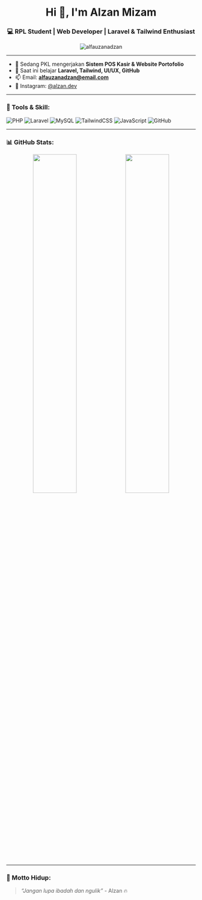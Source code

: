 <h1 align="center">Hi 👋, I'm Alzan Mizam</h1>
<h3 align="center">💻 RPL Student | Web Developer | Laravel & Tailwind Enthusiast</h3>

<p align="center">
  <img src="https://komarev.com/ghpvc/?username=alfauzanadzan&label=Profile%20views&color=0e75b6&style=flat" alt="alfauzanadzan" />
</p>

---

- 🔭 Sedang PKL mengerjakan **Sistem POS Kasir & Website Portofolio**
- 🌱 Saat ini belajar **Laravel, Tailwind, UI/UX, GitHub**
- 📫 Email: **alfauzanadzan@email.com**
- 📱 Instagram: [@alzan.dev](https://instagram.com/alzan.dev)

---

### 🚀 Tools & Skill:
![PHP](https://img.shields.io/badge/-PHP-777BB4?style=flat&logo=php&logoColor=white)
![Laravel](https://img.shields.io/badge/-Laravel-E34F26?style=flat&logo=laravel&logoColor=white)
![MySQL](https://img.shields.io/badge/-MySQL-4479A1?style=flat&logo=mysql&logoColor=white)
![TailwindCSS](https://img.shields.io/badge/-TailwindCSS-38B2AC?style=flat&logo=tailwind-css&logoColor=white)
![JavaScript](https://img.shields.io/badge/-JavaScript-F7DF1E?style=flat&logo=javascript&logoColor=black)
![GitHub](https://img.shields.io/badge/-GitHub-181717?style=flat&logo=github&logoColor=white)

---

### 📊 GitHub Stats:
<p align="center">
  <img src="https://github-readme-stats.vercel.app/api?username=alfauzanadzan&show_icons=true&theme=tokyonight" width="48%"/>
  <img src="https://github-readme-stats.vercel.app/api/top-langs/?username=alfauzanadzan&layout=compact&theme=tokyonight" width="48%"/>
</p>

---

### 💬 Motto Hidup:
> _“Jangan lupa ibadah dan ngulik”_ - Alzan 🔥
